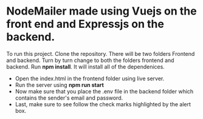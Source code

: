 # NodeMailer made using Vuejs on the front end and Expressjs on the backend.

To run this project. Clone the repository. There will be two folders Frontend and backend. Turn by turn change to both the folders frontend and backend. Run **npm install**.
It will install all of the dependenices. 

+ Open the index.html in the frontend folder using live server.
+ Run the server using **npm run start**
+ Now make sure that you place the .env file in the backend folder which contains the sender's email and password.
+ Last, make sure to see follow the check marks highlighted by the alert box.


